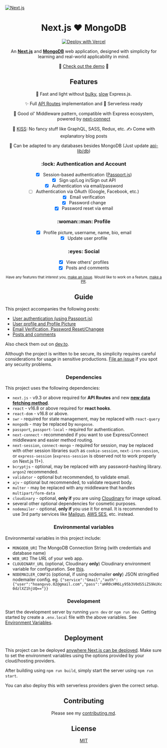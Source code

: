 [![Next.js](https://assets.zeit.co/image/upload/v1538361091/repositories/next-js/next-js.png)](https://nextjs.org)

<h1 align="center">Next.js ❤️ MongoDB</h1>

<div align="center">
  
[![Deploy with Vercel](https://vercel.com/button)](https://vercel.com/new/clone?repository-url=https%3A%2F%2Fgithub.com%2Fhoangvvo%2Fnextjs-mongodb-app&env=MONGODB_URI,CLOUDINARY_URL,NODEMAILER_CONFIG,WEB_URI&envDescription=Environment%20Variables&envLink=https%3A%2F%2Fgithub.com%2Fhoangvvo%2Fnextjs-mongodb-app%23environmental-variables&demo-title=nextjs-mongodb-app%20demo&demo-description=A%20demo%20deployed%20on%20Vercel&demo-url=https%3A%2F%2Fnextjs-mongodb.vercel.app%2F)

An [**Next.js**](https://github.com/zeit/next.js/) and [**MongoDB**](https://www.mongodb.com/) web application, designed with simplicity for learning and real-world applicability in mind.

:rocket: [Check out the demo](https://nextjs-mongodb.vercel.app/) :rocket:

</div>

<h2 align="center">Features</h2>

<div align="center">

🐇 Fast and light without [bulky](https://bundlephobia.com/result?p=express@4.17.1), [slow](https://github.com/fastify/benchmarks#benchmarks) Express.js.

✨ Full [API Routes](https://nextjs.org/blog/next-9#api-routes) implementation and 👻 Serverless ready

🤠 Good ol' Middleware pattern, compatible with Express ecosystem, powered by [next-connect](https://github.com/hoangvvo/next-connect)

💋 [KISS](https://en.wikipedia.org/wiki/KISS_principle): No fancy stuff like GraphQL, SASS, Redux, etc.
✍️ Come with explanatory blog posts

📙 Can be adapted to any databases besides MongoDB (Just update [api-lib/db](api-lib/db))

</div>

<h3 align="center">:lock: Authentication and Account</h3>

<div align="center">

- [x] Session-based authentication ([Passport.js](https://github.com/jaredhanson/passport))
- [x] Sign up/Log in/Sign out API
- [x] Authentication via email/password
- [ ] Authentication via OAuth (Google, Facebook, etc.)
- [x] Email verification
- [x] Password change
- [x] Password reset via email

</div>

<h3 align="center">:woman::man: Profile</h3>

<div align="center">

- [x] Profile picture, username, name, bio, email
- [x] Update user profile

</div>

<h3 align="center">:eyes: Social</h3>

<div align="center">

- [x] View others' profiles
- [x] Posts and comments

</div>

<div align="center">
  
<sup>Have any features that interest you, [make an issue](https://github.com/hoangvvo/nextjs-mongodb-app/issues). Would like to work on a feature, [make a PR](https://github.com/hoangvvo/nextjs-mongodb-app/pulls).<sup>
  
</div>

<h2 align="center">Guide</h2>

This project accompanies the following posts:

- [User authentication (using Passport.js)](https://hoangvvo.com/blog/next-js-and-mongodb-app-1)
- [User profile and Profile Picture](https://hoangvvo.com/blog/next-js-and-mongodb-app-2)
- [Email Verification, Password Reset/Changee](https://hoangvvo.com/blog/next-js-and-mongodb-app-3)
- [Posts and comments](https://hoangvvo.com/blog/next-js-and-mongodb-app-4)

Also check them out on [dev.to](https://dev.to/hoangvvo).

Although the project is written to be secure, its simplicity requires careful considerations for usage in sensitive productions. [File an issue](https://github.com/hoangvvo/nextjs-mongodb-app/issues/new/choose) if you spot any security problems.

<h3 align="center">Dependencies</h3>

This project uses the following dependencies:

- `next.js` - v9.3 or above required for **API Routes** and new [**new data fetching method**](https://nextjs.org/docs/basic-features/data-fetching#getserversideprops-server-side-rendering).
- `react` - v16.8 or above required for **react hooks**.
- `react-dom` - v16.8 or above.
- `swr` - required for state management, may be replaced with `react-query`
- `mongodb` - may be replaced by `mongoose`.
- `passport`, `passport-local` - required for authentication.
- `next-connect` - recommended if you want to use Express/Connect middleware and easier method routing.
- `next-session`, `connect-mongo` - required for session, may be replaced with other session libraries such as `cookie-session`, `next-iron-session`, or `express-session` (`express-session` is observed not to work properly on Next.js 11+).
- `bcryptjs` - optional, may be replaced with any password-hashing library. `argon2` recommended.
- `validator` - optional but recommended, to validate email.
- `ajv` - optional but recommended, to validate request body.
- `multer` - may be replaced with any middleware that handles `multipart/form-data`
- `cloudinary` - optional, **only if** you are using [Cloudinary](https://cloudinary.com) for image upload.
- several other optional dependencies for cosmetic purposes.
- `nodemailer` - optional, **only if** you use it for email. It is recommended to use 3rd party services like [Mailgun](https://www.mailgun.com/), [AWS SES](https://aws.amazon.com/ses/), etc. instead.

<h3 align="center">Environmental variables</h3>

Environmental variables in this project include:

- `MONGODB_URI` The MongoDB Connection String (with credentials and database name)
- `WEB_URI` The _URL_ of your web app.
- `CLOUDINARY_URL` (optional, Cloudinary **only**) Cloudinary environment variable for configuration. See [this](https://cloudinary.com/documentation/node_integration#configuration).
- `NODEMAILER_CONFIG` (optional, if using nodemailer **only**) JSON stringified nodemailer config. eg. `{"service":"Gmail","auth":{"user":"hoangvvo.02@gmail.com","pass":"aHR0cHM6Ly95b3V0dS5iZS9kUXc0dzlXZ1hjUQ=="}}`

<h3 align="center">Development</h3>

Start the development server by running `yarn dev` or `npm run dev`. Getting started by create a `.env.local` file with the above variables. See [Environment Variables](https://nextjs.org/docs/basic-features/environment-variables).

<h2 align="center">Deployment</h2>

This project can be deployed [anywhere Next.js can be deployed](https://nextjs.org/docs/deployment). Make sure to set the environment variables using the options provided by your cloud/hosting providers.

After building using `npm run build`, simply start the server using `npm run start`.

You can also deploy this with serverless providers given the correct setup.

<h2 align="center">Contributing</h2>

<div align="center">
  
Please see my [contributing.md](CONTRIBUTING.md).

</div>

<h2 align="center">
  License
</h2>

<div align="center">
  
  [MIT](LICENSE)
  
</div>
